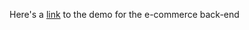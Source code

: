 Here's a [link](https://drive.google.com/drive/folders/1UDuyjiXM8YjBMXgfXFc07lGjbWxl8xrD?usp=sharing)
 to the demo for the e-commerce back-end



